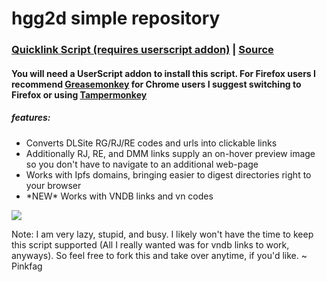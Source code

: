 # hgg2d simple repository

### [Quicklink Script (requires userscript addon)](https://github.com/Pinkfag/hgg2d.github.io/raw/master/DLSite%20Links%20Plus.user.js) | [Source](https://github.com/Pinkfag/hgg2d.github.io)

#### You will need a UserScript addon to install this script. For Firefox users I recommend [Greasemonkey](https://addons.mozilla.org/en-US/firefox/addon/greasemonkey) for Chrome users I suggest switching to Firefox or using [Tampermonkey](https://chrome.google.com/webstore/detail/tampermonkey/dhdgffkkebhmkfjojejmpbldmpobfkfo)

##### features:

- Converts DLSite RG/RJ/RE codes and urls into clickable links
- Additionally RJ, RE, and DMM links supply an on-hover preview image so you don't have to navigate to an additional web-page
- Works with Ipfs domains, bringing easier to digest directories right to your browser
- \*NEW\* Works with VNDB links and vn codes

![](https://github.com/hgg2d/hgg2d.github.io/raw/master/Preview.gif)

Note: I am very lazy, stupid, and busy. I likely won't have the time to keep this script supported (All I really wanted was for vndb links to work, anyways). So feel free to fork this and take over anytime, if you'd like. ~ Pinkfag
